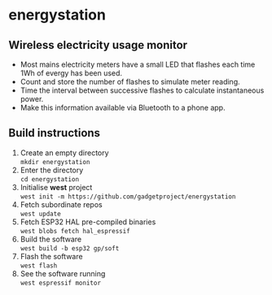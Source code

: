 # energystation
## Wireless electricity usage monitor

- Most mains electricity meters have a small LED that flashes each time 1Wh of evergy has been used.
- Count and store the number of flashes to simulate meter reading.
- Time the interval between successive flashes to calculate instantaneous power.
- Make this information available via Bluetooth to a phone app.

## Build instructions

1. Create an empty directory <br>`mkdir energystation`
2. Enter the directory <br>`cd energystation`
3. Initialise **west** project <br>`west init -m https://github.com/gadgetproject/energystation`
4. Fetch subordinate repos <br>`west update`
5. Fetch ESP32 HAL pre-compiled binaries <br>`west blobs fetch hal_espressif`
6. Build the software <br>`west build -b esp32 gp/soft`
7. Flash the software <br>`west flash`
8. See the software running <br>`west espressif monitor`

